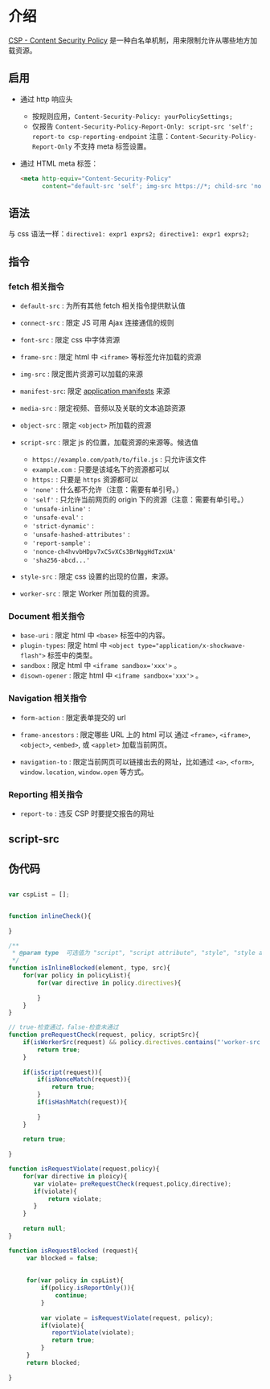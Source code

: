 

# 介绍

[CSP - Content Security Policy](https://w3c.github.io/webappsec-csp) 是一种白名单机制，用来限制允许从哪些地方加载资源。


## 启用

*   通过 http 响应头
 
    - 按规则应用，`Content-Security-Policy: yourPolicySettings;`
    - 仅报告   `Content-Security-Policy-Report-Only: script-src 'self'; report-to csp-reporting-endpoint`
      注意：`Content-Security-Policy-Report-Only` 不支持 meta 标签设置。

*   通过 HTML meta 标签：
 
    ```html
    <meta http-equiv="Content-Security-Policy" 
          content="default-src 'self'; img-src https://*; child-src 'none';">
    ```

## 语法

与 css 语法一样：`directive1: expr1 exprs2; directive1: expr1 exprs2;`

## 指令


### fetch 相关指令

* `default-src` : 为所有其他 fetch 相关指令提供默认值
* `connect-src` : 限定 JS 可用 Ajax 连接通信的规则
* `font-src`    : 限定 css 中字体资源 
* `frame-src`   : 限定 html 中 `<iframe>` 等标签允许加载的资源
* `img-src`     : 限定图片资源可以加载的来源
* `manifest-src`: 限定 [application manifests](https://www.w3.org/TR/appmanifest/) 来源
* `media-src`   : 限定视频、音频以及关联的文本追踪资源
* `object-src`  : 限定 `<object>` 所加载的资源
* `script-src`  : 限定 js 的位置，加载资源的来源等。候选值

    - `https://example.com/path/to/file.js` : 只允许该文件 
    - `example.com` : 只要是该域名下的资源都可以
    - `https:`      : 只要是 `https` 资源都可以
    - `'none'`      : 什么都不允许（注意：需要有单引号。）
    - `'self'`      : 只允许当前网页的 origin 下的资源（注意：需要有单引号。）
    - `'unsafe-inline'`     : 
    - `'unsafe-eval'`       : 
    - `'strict-dynamic'`    : 
    - `'unsafe-hashed-attributes'` : 
    - `'report-sample'`     : 
    - `'nonce-ch4hvvbHDpv7xCSvXCs3BrNggHdTzxUA'`
    - `'sha256-abcd...'`
    
* `style-src`   : 限定 css 设置的出现的位置，来源。
* `worker-src`  : 限定 Worker 所加载的资源。

### Document 相关指令

* `base-uri`    : 限定 html 中 `<base>` 标签中的内容。
* `plugin-types`: 限定 html 中 `<object type="application/x-shockwave-flash">` 标签中的类型。
* `sandbox`     : 限定 html 中 `<iframe sandbox='xxx'>` 。
* `disown-opener`   : 限定 html 中 `<iframe sandbox='xxx'>` 。


### Navigation 相关指令

* `form-action` : 限定表单提交的 url
* `frame-ancestors` : 限定哪些 URL 上的 html 可以 通过 `<frame>`, `<iframe>`, 
    `<object>`, `<embed>`, 或 `<applet>` 加载当前网页。

* `navigation-to`   : 限定当前网页可以链接出去的网址，比如通过  `<a>`, `<form>`, `window.location`, `window.open` 等方式。


###  Reporting 相关指令

* `report-to`   : 违反 CSP 时要提交报告的网址


## script-src



## 伪代码

```js

var cspList = [];


function inlineCheck(){
    
}

/**
 * @param type  可选值为 "script", "script attribute", "style", "style attribute". 
 */
function isInlineBlocked(element, type, src){
    for(var policy in policyList){
        for(var directive in policy.directives){
            
        }
    }
}

// true-检查通过，false-检查未通过
function preRequestCheck(request, policy, scriptSrc){
    if(isWorkerSrc(request) && policy.directives.contains("'worker-src'")){
        return true;
    }
    
    if(isScript(request)){
        if(isNonceMatch(request)){
            return true;
        }
        if(isHashMatch(request)){
            
        }
    }
    
    return true;
        
}

function isRequestViolate(request,policy){
    for(var directive in ploicy){
       var violate= preRequestCheck(request,policy,directive);
       if(violate){
           return violate;
       }
    }
    
    return null;
}

function isRequestBlocked (request){
     var blocked = false;
     
     
     for(var policy in cspList){
         if(policy.isReportOnly()){
             continue;
         }
         
         var violate = isRequestViolate(request, policy);
         if(violate){
            reportViolate(violate);
            return true;
         }
     }
     return blocked;
    
}

```


